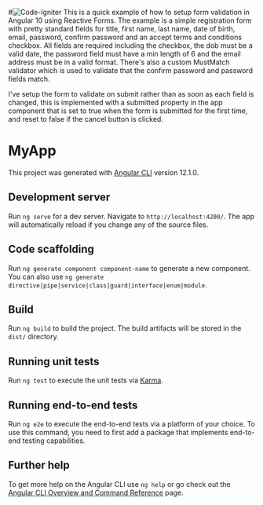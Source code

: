 #![Code-Igniter](https://img.shields.io/badge/Angular-DD0031?style=flat-square&logo=angular&logoColor=white)
This is a quick example of how to setup form validation in Angular 10 using Reactive Forms. The example is a simple registration form with pretty standard fields for title, first name, last name, date of birth, email, password, confirm password and an accept terms and conditions checkbox. All fields are required including the checkbox, the dob must be a valid date, the password field must have a min length of 6 and the email address must be in a valid format. There's also a custom MustMatch validator which is used to validate that the confirm password and password fields match.

I've setup the form to validate on submit rather than as soon as each field is changed, this is implemented with a submitted property in the app component that is set to true when the form is submitted for the first time, and reset to false if the cancel button is clicked.


# MyApp

This project was generated with [Angular CLI](https://github.com/angular/angular-cli) version 12.1.0.

## Development server

Run `ng serve` for a dev server. Navigate to `http://localhost:4200/`. The app will automatically reload if you change any of the source files.

## Code scaffolding

Run `ng generate component component-name` to generate a new component. You can also use `ng generate directive|pipe|service|class|guard|interface|enum|module`.

## Build

Run `ng build` to build the project. The build artifacts will be stored in the `dist/` directory.

## Running unit tests

Run `ng test` to execute the unit tests via [Karma](https://karma-runner.github.io).

## Running end-to-end tests

Run `ng e2e` to execute the end-to-end tests via a platform of your choice. To use this command, you need to first add a package that implements end-to-end testing capabilities.

## Further help

To get more help on the Angular CLI use `ng help` or go check out the [Angular CLI Overview and Command Reference](https://angular.io/cli) page.
